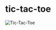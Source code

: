 # tic-tac-toe
![Tic-Tac-Toe](https://github.com/JoelFernandeswastaken/tic-tac-toe/assets/113984981/fa2236d7-87ea-4609-8f12-1550120d5610)
